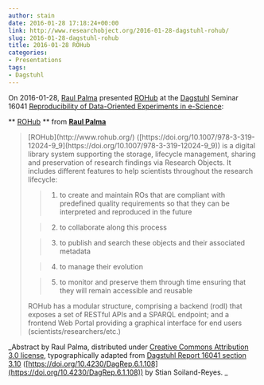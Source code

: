 ```yaml
---
author: stain
date: 2016-01-28 17:18:24+00:00
link: http://www.researchobject.org/2016-01-28-dagstuhl-rohub/
slug: 2016-01-28-dagstuhl-rohub
title: 2016-01-28 ROHub
categories:
- Presentations
tags:
- Dagstuhl
---
```

On 2016-01-28, [Raul Palma](http://orcid.org/0000-0003-4289-4922) presented [ROHub](https://www.slideshare.net/rapw3k/rohub) at the [Dagstuhl](http://www.dagstuhl.de/) Seminar 16041 [Reproducibility of Data-Oriented Experiments in e-Science](http://www.dagstuhl.de/16041):


** [ROHub](//www.slideshare.net/rapw3k/rohub) ** from **[Raul Palma](https://www.slideshare.net/rapw3k)**



<!-- more -->


<blockquote>
[ROHub](http://www.rohub.org/) ([https://doi.org/10.1007/978-3-319-12024-9_9](https://doi.org/10.1007/978-3-319-12024-9_9)) is a digital library system supporting the storage, lifecycle management, sharing and preservation of research findings via Research Objects. It includes different features to help scientists throughout the research lifecycle: 

> 
> 
	
>   1. to create and maintain ROs that are compliant with predefined quality requirements so that they can be interpreted and reproduced in the future
> 
	
>   2. to collaborate along this process
> 
	
>   3. to publish and search these objects and their associated metadata
> 
	
>   4. to manage their evolution
> 
	
>   5. to monitor and preserve them through time ensuring that they will remain accessible and reusable
> 

ROHub has a modular structure, comprising a backend (rodl) that exposes a set of RESTful APIs and a SPARQL endpoint; and a frontend Web Portal providing a graphical interface for end users (scientists/researchers/etc.)
</blockquote>


_Abstract by Raul Palma, distributed under [Creative Commons Attribution 3.0 license](https://creativecommons.org/licenses/by/3.0/), typographically adapted from [Dagstuhl Report 16041 section 3.10](http://drops.dagstuhl.de/opus/volltexte/2016/5817/pdf/dagrep_v006_i001_p108_s16041.pdf#subsection.3.10) ([https://doi.org/10.4230/DagRep.6.1.108](https://doi.org/10.4230/DagRep.6.1.108)) by Stian Soiland-Reyes.
_
